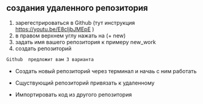 ## создания удаленного репозитория
1. зарегестрироваться в Github (тут инструкция https://youtu.be/E8cIjbJMEpE )
2. в правом верхнем углу нажать на (+ new)
3. задать имя вашего репозитория к примеру new_work
4. создать репозиторий

```sh 
Github  предложит вам 3 варианта 
```
* Создать новый репозиторий через терминал и начаь с ним работать 

* Сщуствующий репозиторий привязать к удаленному 

* Импортировать код из другого репозитория

